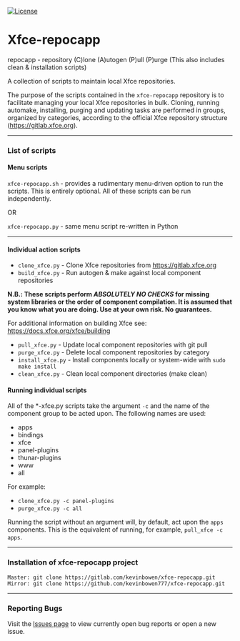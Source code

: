 [![License](https://img.shields.io/badge/License-GPL%20v2-blue.svg)](https://gitlab.com/kevinbowen/xfce-repocapp/-/blob/master/LICENSE)

# Xfce-repocapp

repocapp - repository (C)lone (A)utogen (P)ull (P)urge
              (This also includes clean & installation scripts)

A collection of scripts to maintain local Xfce repositories.

The purpose of the scripts contained in the `xfce-repocapp` repository is to
facilitate managing your local Xfce repositories in bulk.
Cloning, running automake, installing, purging and updating tasks are
performed in groups, organized by categories, according to the official
Xfce repository structure (https://gitlab.xfce.org).

----
### List of scripts
#### Menu scripts
`xfce-repocapp.sh` - provides a rudimentary menu-driven option to run the scripts.
  This is entirely optional. All of these scripts can be run independently.

OR

`xfce-repocapp.py` - same menu script re-written in Python

----
#### Individual action scripts 

 - `clone_xfce.py` - Clone Xfce repositories from https://gitlab.xfce.org
 - `build_xfce.py` - Run autogen & make against local component repositories
 
**N.B.: These scripts perform _ABSOLUTELY NO CHECKS_ for missing system libraries or the
order of component compilation. It is assumed that you know what you are
doing. Use at your own risk. No guarantees.**
         
For additional information on building Xfce see: https://docs.xfce.org/xfce/building
 - `pull_xfce.py` - Update local component repositories with git pull
 - `purge_xfce.py` - Delete local component repositories by category
 - `install_xfce.py` - Install components locally or system-wide with `sudo make install`
 - `clean_xfce.py` - Clean local component directories (make clean)

#### Running individual scripts
All of the *-xfce.py scripts take the argument `-c` and the name of the 
component group to be acted upon. The following names are used:
 - apps
 - bindings
 - xfce
 - panel-plugins
 - thunar-plugins
 - www
 - all

For example: 
 - `clone_xfce.py -c panel-plugins`
 - `purge_xfce.py -c all`

Running the script without an argument will, by default, act upon the `apps`
components. This is the equivalent of running, for example, `pull_xfce -c apps`.

----

### Installation of xfce-repocapp project

    Master: git clone https://gitlab.com/kevinbowen/xfce-repocapp.git
    Mirror: git clone https://github.com/kevinbowen777/xfce-repocapp.git



----
### Reporting Bugs

   Visit the [Issues page](https://gitlab.com/kevinbowen/xfce-repocapp/-/issues)
     to view currently open bug reports or open a new issue.
